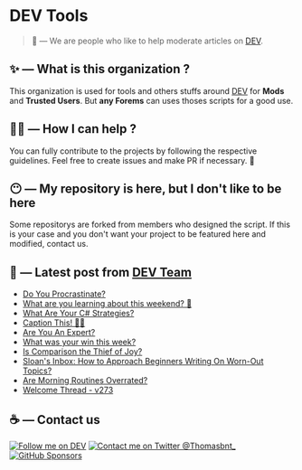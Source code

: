 # DEV Tools

> 🔧 — We are people who like to help moderate articles on [DEV](https://dev.to).

## ✨ — What is this organization ?

This organization is used for tools and others stuffs around [DEV](https://dev.to) for **Mods** and **Trusted Users**. But __any Forems__ can uses thoses scripts for a good use.


## 💪🏼 — How I can help ?

You can fully contribute to the projects by following the respective guidelines. Feel free to create issues and make PR if necessary. 🎉

## 😶 — My repository is here, but I don't like to be here

Some repositorys are forked from members who designed the script. If this is your case and you don't want your project to be featured here and modified, contact us.

## 📝 — Latest post from [DEV Team](https://dev.to/devteam)

<!-- BLOG-POST-LIST:START -->
- [Do You Procrastinate?](https://dev.to/devteam/do-you-procrastinate-5bio)
- [What are you learning about this weekend? 🧠](https://dev.to/devteam/what-are-you-learning-about-this-weekend-2ipc)
- [What Are Your C# Strategies?](https://dev.to/devteam/what-are-your-c-strategies-41o2)
- [Caption This! 🤔💭](https://dev.to/devteam/caption-this-k97)
- [Are You An Expert?](https://dev.to/devteam/are-you-an-expert-4hpi)
- [What was your win this week?](https://dev.to/devteam/what-was-your-win-this-week-2h56)
- [Is Comparison the Thief of Joy?](https://dev.to/devteam/is-comparison-the-thief-of-joy-h6f)
- [Sloan&#39;s Inbox: How to Approach Beginners Writing On Worn-Out Topics?](https://dev.to/devteam/sloans-inbox-how-to-approach-beginners-writing-on-worn-out-topics-ik9)
- [Are Morning Routines Overrated?](https://dev.to/devteam/are-morning-routines-overrated-427k)
- [Welcome Thread - v273](https://dev.to/devteam/welcome-thread-v273-5djj)
<!-- BLOG-POST-LIST:END -->


## ☕ — Contact us

[![Follow me on DEV](https://img.shields.io/badge/dev.to-%2308090A.svg?&style=for-the-badge&logo=dev.to&logoColor=white&alt=devto)](https://dev.to/thomasbnt)
[![Contact me on Twitter @Thomasbnt_](https://img.shields.io/badge/Contact%20me%20on%20Twitter-%231DA1F2.svg?&style=for-the-badge&logo=twitter&logoColor=white&alt=twitter)](https://twitter.com/messages/1142357270-1142357270?text=Hello,%20I%20contact%20you%20from%20devtotools%20&recipient_id=1142357270) [![GitHub Sponsors](https://img.shields.io/badge/Sponsor%20me-%23EA54AE.svg?&style=for-the-badge&logo=github-sponsors&logoColor=white)](https://github.com/sponsors/thomasbnt)


